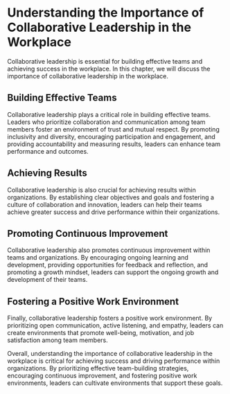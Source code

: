 Understanding the Importance of Collaborative Leadership in the Workplace
==================================================================================================

Collaborative leadership is essential for building effective teams and achieving success in the workplace. In this chapter, we will discuss the importance of collaborative leadership in the workplace.

Building Effective Teams
------------------------

Collaborative leadership plays a critical role in building effective teams. Leaders who prioritize collaboration and communication among team members foster an environment of trust and mutual respect. By promoting inclusivity and diversity, encouraging participation and engagement, and providing accountability and measuring results, leaders can enhance team performance and outcomes.

Achieving Results
-----------------

Collaborative leadership is also crucial for achieving results within organizations. By establishing clear objectives and goals and fostering a culture of collaboration and innovation, leaders can help their teams achieve greater success and drive performance within their organizations.

Promoting Continuous Improvement
--------------------------------

Collaborative leadership also promotes continuous improvement within teams and organizations. By encouraging ongoing learning and development, providing opportunities for feedback and reflection, and promoting a growth mindset, leaders can support the ongoing growth and development of their teams.

Fostering a Positive Work Environment
-------------------------------------

Finally, collaborative leadership fosters a positive work environment. By prioritizing open communication, active listening, and empathy, leaders can create environments that promote well-being, motivation, and job satisfaction among team members.

Overall, understanding the importance of collaborative leadership in the workplace is critical for achieving success and driving performance within organizations. By prioritizing effective team-building strategies, encouraging continuous improvement, and fostering positive work environments, leaders can cultivate environments that support these goals.
